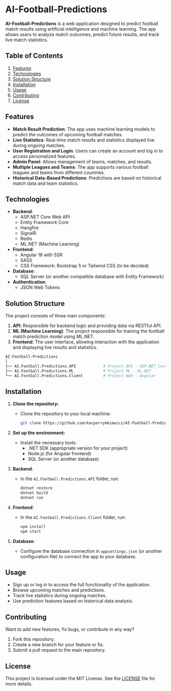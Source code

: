 # AI-Football-Predictions

**AI-Football-Predictions** is a web application designed to predict football match results using artificial intelligence and machine learning. The app allows users to analyze match outcomes, predict future results, and track live match statistics.

## Table of Contents

1. [Features](#features)
2. [Technologies](#technologies)
3. [Solution Structure](#solution-structure)
4. [Installation](#installation)
5. [Usage](#usage)
6. [Contributing](#contributing)
7. [License](#license)

## Features

- **Match Result Prediction**: The app uses machine learning models to predict the outcomes of upcoming football matches.
- **Live Statistics**: Real-time match results and statistics displayed live during ongoing matches.
- **User Registration and Login**: Users can create an account and log in to access personalized features.
- **Admin Panel**: Allows management of teams, matches, and results.
- **Multiple Leagues and Teams**: The app supports various football leagues and teams from different countries.
- **Historical Data-Based Predictions**: Predictions are based on historical match data and team statistics.

## Technologies

- **Backend**: 
  - ASP.NET Core Web API
  - Entity Framework Core
  - Hangfire
  - SignalR
  - Redis
  - ML.NET (Machine Learning)
- **Frontend**: 
  - Angular 18 with SSR
  - SASS
  - CSS Framework: Bootstrap 5 or Tailwind CSS (to be decided)
- **Database**: 
  - SQL Server (or another compatible database with Entity Framework)
- **Authentication**: 
  - JSON Web Tokens
  
## Solution Structure

The project consists of three main components:

1. **API**: Responsible for backend logic and providing data via RESTful API.
2. **ML (Machine Learning)**: The project responsible for training the football match prediction model using ML.NET.
3. **Frontend**: The user interface, allowing interaction with the application and displaying live results and statistics.
```bash
AI-Football-Predictions
│
├── AI.Football.Predictions.API            # Project API - ASP.NET Core Web API
├── AI.Football.Predictions.ML             # Project ML - ML.NET
└── AI.Football.Predictions.Client         # Project Web - Angular
```

## Installation

1. **Clone the repository:**
   - Clone the repository to your local machine:
     ```bash
     git clone https://github.com/kacperrymkiewicz/AI-Football-Predictions.git
     ```

2. **Set up the environment:**
   - Install the necessary tools:
     - .NET SDK (appropriate version for your project)
     - Node.js (for Angular frontend)
     - SQL Server (or another database)

3. **Backend**:
   - In the `AI.Football.Predictions.API` folder, run:
     ```bash
     dotnet restore
     dotnet build
     dotnet run
     ```

4. **Frontend**:
   - In the `AI.Football.Predictions.Client` folder, run:
     ```bash
     npm install
     npm start
     ```

5. **Database**:
   - Configure the database connection in `appsettings.json` (or another configuration file) to connect the app to your database.

## Usage

- Sign up or log in to access the full functionality of the application.
- Browse upcoming matches and predictions.
- Track live statistics during ongoing matches.
- Use prediction features based on historical data analysis.

## Contributing

Want to add new features, fix bugs, or contribute in any way?

1. Fork this repository.
2. Create a new branch for your feature or fix.
3. Submit a pull request to the main repository.

## License

This project is licensed under the MIT License. See the [LICENSE](LICENSE) file for more details.
